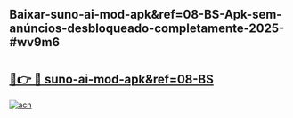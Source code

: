 ## Baixar-suno-ai-mod-apk&ref=08-BS-Apk-sem-anúncios-desbloqueado-completamente-2025-#wv9m6

# <h2><a href="https://ainizakaria.my?title=suno-ai-mod-apk&ref=08-BS&ref=20M">🔗👉 🔴 suno-ai-mod-apk&ref=08-BS</a></h2>

[![acn](https://github.com/user-attachments/assets/0f9c940e-d8b0-45ae-aac7-cd30a18b3e1c)](https://ainizakaria.my?title=suno-ai-mod-apk&ref=08-BS&ref=20M)

